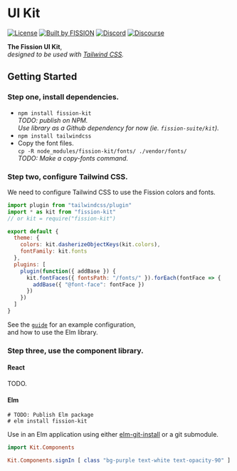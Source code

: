# UI Kit

[![License](https://img.shields.io/badge/License-Apache%202.0-blue.svg)](https://github.com/fission-suite/blob/master/LICENSE)
[![Built by FISSION](https://img.shields.io/badge/⌘-Built_by_FISSION-purple.svg)](https://fission.codes)
[![Discord](https://img.shields.io/discord/478735028319158273.svg)](https://discord.gg/zAQBDEq)
[![Discourse](https://img.shields.io/discourse/https/talk.fission.codes/topics)](https://talk.fission.codes)

__The Fission UI Kit__,  
_designed to be used with [Tailwind CSS](https://tailwindcss.com)._


## Getting Started

### Step one, install dependencies.

* `npm install fission-kit`  
  _TODO: publish on NPM._  
  _Use library as a Github dependency for now (ie. `fission-suite/kit`)._
* `npm install tailwindcss`
* Copy the font files.  
  `cp -R node_modules/fission-kit/fonts/ ./vendor/fonts/`  
  _TODO: Make a copy-fonts command._


### Step two, configure Tailwind CSS.

We need to configure Tailwind CSS to use the Fission colors and fonts.  

```js
import plugin from "tailwindcss/plugin"
import * as kit from "fission-kit"
// or kit = require("fission-kit")

export default {
  theme: {
    colors: kit.dasherizeObjectKeys(kit.colors),
    fontFamily: kit.fonts
  },
  plugins: [
    plugin(function({ addBase }) {
      kit.fontFaces({ fontsPath: "/fonts/" }).forEach(fontFace => {
        addBase({ "@font-face": fontFace })
      })
    })
  ]
}
```

See the [`guide`](./guide/) for an example configuration,  
and how to use the Elm library.


### Step three, use the component library.

#### React

TODO.

#### Elm

```shell
# TODO: Publish Elm package
# elm install fission-kit
```

Use in an Elm application using either [elm-git-install](https://github.com/Skinney/elm-git-install) or a git submodule.

```elm
import Kit.Components

Kit.Components.signIn [ class "bg-purple text-white text-opacity-90" ]
```
